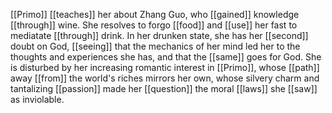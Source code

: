 [[Primo]] [[teaches]] her about Zhang Guo, who [[gained]] knowledge [[through]] wine. She resolves to forgo [[food]] and [[use]] her fast to mediatate [[through]] drink. In her drunken state, she has her [[second]] doubt on God, [[seeing]] that the mechanics of her mind led her to the thoughts and experiences she has, and that the [[same]] goes for God. She is disturbed by her increasing romantic interest in [[Primo]], whose [[path]] away [[from]] the world's riches mirrors her own, whose silvery charm and tantalizing [[passion]] made her [[question]] the moral [[laws]] she [[saw]] as inviolable. 